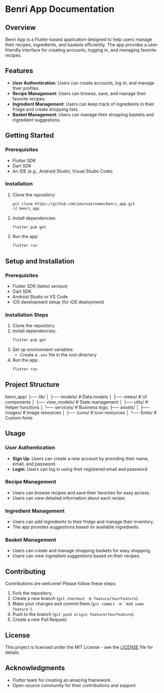 # Benri App Documentation

## Overview

Benri App is a Flutter-based application designed to help users manage their recipes, ingredients, and baskets efficiently. The app provides a user-friendly interface for creating accounts, logging in, and managing favorite recipes.

## Features

- **User Authentication**: Users can create accounts, log in, and manage their profiles.
- **Recipe Management**: Users can browse, save, and manage their favorite recipes.
- **Ingredient Management**: Users can keep track of ingredients in their fridge and create shopping lists.
- **Basket Management**: Users can manage their shopping baskets and ingredient suggestions.

## Getting Started

### Prerequisites

- Flutter SDK
- Dart SDK
- An IDE (e.g., Android Studio, Visual Studio Code)

### Installation

1. Clone the repository:
   ```bash
   git clone https://github.com/yourusername/benri_app.git
   cd benri_app
   ```

2. Install dependencies:
   ```bash
   flutter pub get
   ```

3. Run the app:
   ```bash
   flutter run
   ```

## Setup and Installation

### Prerequisites
- Flutter SDK (latest version)
- Dart SDK
- Android Studio or VS Code
- iOS development setup (for iOS deployment)

### Installation Steps
1. Clone the repository
2. Install dependencies:
   ```bash
   flutter pub get
   ```
3. Set up environment variables:
   - Create a `.env` file in the root directory
4. Run the app:
   ```bash
   flutter run
   ```

## Project Structure

benri_app/
├── lib/
│   ├── models/         # Data models
│   ├── views/          # UI components
│   ├── view_models/    # State management
│   ├── utils/          # Helper functions
│   └── services/       # Business logic
├── assets/
│   ├── images/         # Image resources
│   ├── icons/         # Icon resources
│   └── fonts/         # Custom fonts

## Usage

### User Authentication

- **Sign Up**: Users can create a new account by providing their name, email, and password.
- **Login**: Users can log in using their registered email and password.

### Recipe Management

- Users can browse recipes and save their favorites for easy access.
- Users can view detailed information about each recipe.

### Ingredient Management

- Users can add ingredients to their fridge and manage their inventory.
- The app provides suggestions based on available ingredients.

### Basket Management

- Users can create and manage shopping baskets for easy shopping.
- Users can view ingredient suggestions based on their recipes.

## Contributing

Contributions are welcome! Please follow these steps:

1. Fork the repository.
2. Create a new branch (`git checkout -b feature/YourFeature`).
3. Make your changes and commit them (`git commit -m 'Add some feature'`).
4. Push to the branch (`git push origin feature/YourFeature`).
5. Create a new Pull Request.

## License

This project is licensed under the MIT License - see the [LICENSE](LICENSE) file for details.

## Acknowledgments

- Flutter team for creating an amazing framework.
- Open-source community for their contributions and support.
